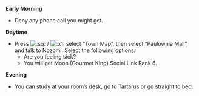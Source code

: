 **Early Morning**

- Deny any phone call you might get.

**Daytime**

- Press ![:sq:](/assets/square.png) / ![:x1:](/assets/x1.png) select “Town Map”, then select “Paulownia Mall”, and talk to Nozomi. Select the following options:
  - Are you feeling sick?
  - You will get Moon (Gourmet King) Social Link Rank 6.

**Evening**

- You can study at your room’s desk, go to Tartarus or go straight to bed.
